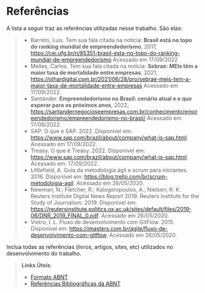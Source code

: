 # Referências

A lista a seguir traz as referências utilizadas nesse trabalho. São elas: 
> - Barreto, Luis. Tem sua fala citada na noticia: **Brasil está no topo do ranking mundial de empreendedorismo**, 2017, https://cei.ufg.br/n/85351-brasil-esta-no-topo-do-ranking-mundial-de-empreendedorismo Acessado em 17/09/2022 
> - Melles, Carlos. Tem sua fala citada na noticia: **Sebrae: MEIs têm a maior taxa de mortalidade entre empresas**, 2021, https://olhardigital.com.br/2021/06/28/pro/sebrae-meis-tem-a-maior-taxa-de-mortalidade-entre-empresas Acessado em 17/09/2022.
> - Santander. **Empreendedorismo no Brasil: cenário atual e o que esperar para os próximos anos**, 2022, https://santandernegocioseempresas.com.br/conhecimento/empreendedorismo/empreendedorismo-no-brasil/ Acessado em 17/09/2022.    
> - SAP. O que é SAP. 2022. Disponível em:  https://www.sap.com/brazil/about/company/what-is-sap.html Acessado em 17/09/2022.
> - Treasy. O que é Treasy. 2022. Disponível em: https://www.sap.com/brazil/about/company/what-is-sap.html. Acessado em: 17/09/2022.
> - Littlefield, A. Guia da metodologia ágil e scrum para iniciantes. 2016. Disponível em: https://blog.trello.com/br/scrum-metodologia-agil. Acessado em 26/05/2020.
> - Newman, N.; Fletcher, R.; Kalogeropoulos, A.; Nielsen; R. K. Reuters Institute Digital News Report 2019.  Reuters Institute for the Study of Journalism. 2019.
    Disponível em: https://reutersinstitute.politics.ox.ac.uk/sites/default/files/2019-06/DNR_2019_FINAL_0.pdf. Acessado em 26/05/2020.
> - Vietro, I. L. Fluxo de desenvolvimento com GitFlow. 2015. Disponível em: https://imasters.com.br/agile/fluxo-de-desenvolvimento-com-gitflow. Acessado em 26/05/2020.





Inclua todas as referências (livros, artigos, sites, etc) utilizados no desenvolvimento do trabalho.

> **Links Úteis**:
> - [Formato ABNT](https://www.normastecnicas.com/abnt/trabalhos-academicos/referencias/)
> - [Referências Bibliográficas da ABNT](https://comunidade.rockcontent.com/referencia-bibliografica-abnt/)
